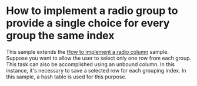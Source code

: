# How to implement a radio group to provide a single choice for every group the same index


<p>This sample extends the <a href="https://www.devexpress.com/Support/Center/p/E926">How to implement a radio column</a> sample. Suppose you want to allow the user to select only one row from each group. This task can also be accomplished using an unbound column. In this instance, it's necessary to save a selected row for each grouping index. In this sample, a hash table is used for this purpose.</p>

<br/>


